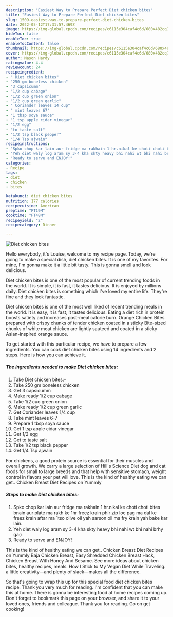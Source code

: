 ```yaml
---
description: "Easiest Way to Prepare Perfect Diet chicken bites"
title: "Easiest Way to Prepare Perfect Diet chicken bites"
slug: 1509-easiest-way-to-prepare-perfect-diet-chicken-bites
date: 2022-05-12T17:31:57.469Z
image: https://img-global.cpcdn.com/recipes/c6115e304caf4c6d/680x482cq70/diet-chicken-bites-recipe-main-photo.jpg
hideToc: false
enableToc: true
enableTocContent: false
thumbnail: https://img-global.cpcdn.com/recipes/c6115e304caf4c6d/680x482cq70/diet-chicken-bites-recipe-main-photo.jpg
cover: https://img-global.cpcdn.com/recipes/c6115e304caf4c6d/680x482cq70/diet-chicken-bites-recipe-main-photo.jpg
author: Mason Hardy
ratingvalue: 4.4
reviewcount: 24
recipeingredient:
- " Diet chicken bites"
- "250 gm boneless chicken"
- "3 capsicumm"
- "1/2 cup cabage"
- "1/2 cuo green onion"
- "1/2 cup green garlic"
- " Coriander leaves 14 cup"
- " mint leaves 67"
- "1 tbsp soya sauce"
- "1 tsp apple cidar vinegar"
- "1/2 egg"
- "to taste salt"
- "1/2 tsp black pepper"
- "1/4 Tsp ajwain"
recipeinstructions:
- "Spko chop kar lain aur fridge ma rakhain 1 hr.nikal ke choti choti bites bnain aur plate ma rakh ke 1hr freez krain phir zip loc pag ma dal ke freez krain aftar ma 1tso olive oil yah sarson oil ma fry krain yah bake kar lain."
- "Yeh diet waly log aram sy 3-4 kha skty heavy bhi nahi wt bhi nahi brhy ga:)"
- "Ready to serve and ENJOY!"
categories:
- Recipe
tags:
- diet
- chicken
- bites

katakunci: diet chicken bites 
nutrition: 177 calories
recipecuisine: American
preptime: "PT19M"
cooktime: "PT48M"
recipeyield: "2"
recipecategory: Dinner

---
```



![Diet chicken bites](https://img-global.cpcdn.com/recipes/c6115e304caf4c6d/680x482cq70/diet-chicken-bites-recipe-main-photo.jpg)

Hello everybody, it's Louise, welcome to my recipe page. Today, we're going to make a special dish, diet chicken bites. It is one of my favorites. For mine, I'm gonna make it a little bit tasty. This is gonna smell and look delicious.

Diet chicken bites is one of the most popular of current trending foods in the world. It is simple, it is fast, it tastes delicious. It is enjoyed by millions daily. Diet chicken bites is something which I've loved my entire life. They're fine and they look fantastic.

Diet chicken bites is one of the most well liked of recent trending meals in the world. It is easy, it is fast, it tastes delicious. Eating a diet rich in protein boosts satiety and increases post-meal calorie burn. Orange Chicken Bites prepared with crispy chunks of tender chicken coated in a sticky Bite-sized chunks of white meat chicken are lightly sauteed and coated in a sticky Asian-inspired orange sauce.


To get started with this particular recipe, we have to prepare a few ingredients. You can cook diet chicken bites using 14 ingredients and 2 steps. Here is how you can achieve it.

<!--inarticleads1-->

##### The ingredients needed to make Diet chicken bites:

1. Take  Diet chicken bites:-
1. Take 250 gm boneless chicken
1. Get 3 capsicumm
1. Make ready 1/2 cup cabage
1. Take 1/2 cuo green onion
1. Make ready 1/2 cup green garlic
1. Get  Coriander leaves 1/4 cup
1. Take  mint leaves 6-7
1. Prepare 1 tbsp soya sauce
1. Get 1 tsp apple cidar vinegar
1. Get 1/2 egg
1. Get to taste salt
1. Take 1/2 tsp black pepper
1. Get 1/4 Tsp ajwain


For chickens, a good protein source is essential for their muscles and overall growth. We carry a large selection of Hill&#39;s Science Diet dog and cat foods for small to large breeds and that help with sensitive stomach, weight control in flavors your pet will love. This is the kind of healthy eating we can get.. Chicken Breast Diet Recipes on Yummly 

<!--inarticleads2-->

##### Steps to make Diet chicken bites:

1. Spko chop kar lain aur fridge ma rakhain 1 hr.nikal ke choti choti bites bnain aur plate ma rakh ke 1hr freez krain phir zip loc pag ma dal ke freez krain aftar ma 1tso olive oil yah sarson oil ma fry krain yah bake kar lain.
1. Yeh diet waly log aram sy 3-4 kha skty heavy bhi nahi wt bhi nahi brhy ga:)
1. Ready to serve and ENJOY!

This is the kind of healthy eating we can get.. Chicken Breast Diet Recipes on Yummly Baja Chicken Breast, Easy Shredded Chicken Breast Hack, Chicken Breast With Honey And Sesame. See more ideas about chicken bites, healthy recipes, meals. How I Stick to My Vegan Diet While Traveling. a little creativity—and plenty of slack—makes all the difference. 

So that's going to wrap this up for this special food diet chicken bites recipe. Thank you very much for reading. I'm confident that you can make this at home. There is gonna be interesting food at home recipes coming up. Don't forget to bookmark this page on your browser, and share it to your loved ones, friends and colleague. Thank you for reading. Go on get cooking!
